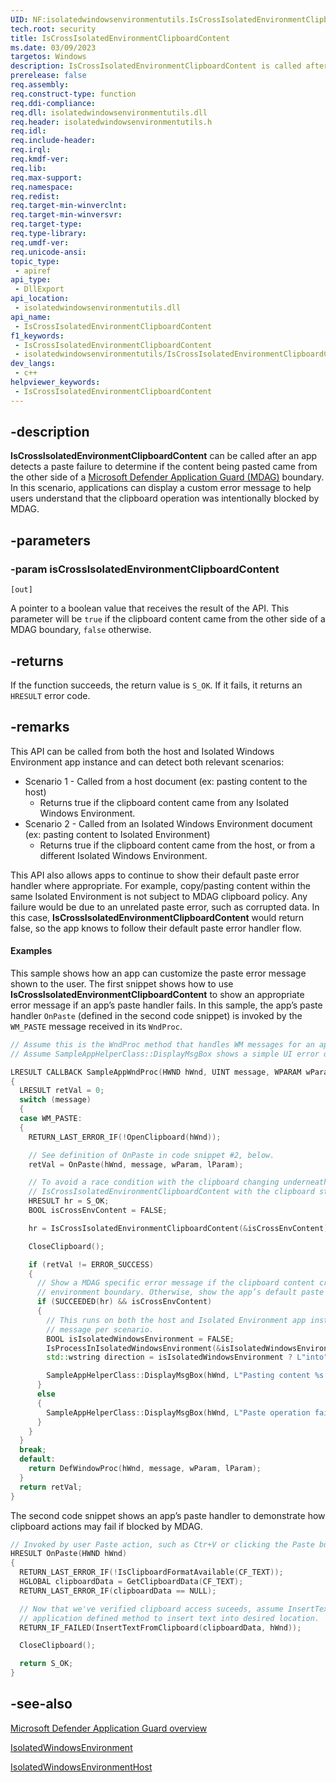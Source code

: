```yaml
---
UID: NF:isolatedwindowsenvironmentutils.IsCrossIsolatedEnvironmentClipboardContent
tech.root: security
title: IsCrossIsolatedEnvironmentClipboardContent
ms.date: 03/09/2023
targetos: Windows
description: IsCrossIsolatedEnvironmentClipboardContent is called after an app detects a paste failure to determine if the content being pasted came from the other side of a Microsoft Defender Application Guard (MDAG) boundary.
prerelease: false
req.assembly: 
req.construct-type: function
req.ddi-compliance: 
req.dll: isolatedwindowsenvironmentutils.dll
req.header: isolatedwindowsenvironmentutils.h
req.idl: 
req.include-header: 
req.irql: 
req.kmdf-ver: 
req.lib: 
req.max-support: 
req.namespace: 
req.redist: 
req.target-min-winverclnt: 
req.target-min-winversvr: 
req.target-type: 
req.type-library: 
req.umdf-ver: 
req.unicode-ansi: 
topic_type:
 - apiref
api_type:
 - DllExport
api_location:
 - isolatedwindowsenvironmentutils.dll
api_name:
 - IsCrossIsolatedEnvironmentClipboardContent
f1_keywords:
 - IsCrossIsolatedEnvironmentClipboardContent
 - isolatedwindowsenvironmentutils/IsCrossIsolatedEnvironmentClipboardContent
dev_langs:
 - c++
helpviewer_keywords:
 - IsCrossIsolatedEnvironmentClipboardContent
---
```


## -description

**IsCrossIsolatedEnvironmentClipboardContent** can be called after an app detects a paste failure to determine if the content being pasted came from the other side of a [Microsoft Defender Application Guard (MDAG)](/windows/security/threat-protection/microsoft-defender-application-guard/md-app-guard-overview) boundary. In this scenario, applications can display a custom error message to help users understand that the clipboard operation was intentionally blocked by MDAG.

## -parameters

### -param isCrossIsolatedEnvironmentClipboardContent

`[out]`

A pointer to a boolean value that receives the result of the API. This parameter will be `true` if the clipboard content came from the other side of a MDAG boundary, `false` otherwise.

## -returns

If the function succeeds, the return value is `S_OK`. If it fails, it returns an `HRESULT` error code.

## -remarks

This API can be called from both the host and Isolated Windows Environment app instance and can detect both relevant scenarios:

- Scenario 1 -  Called from a host document (ex: pasting content to the host)
  - Returns true if the clipboard content came from any Isolated Windows Environment.
- Scenario 2 -  Called from an Isolated Windows Environment document (ex: pasting content to Isolated Environment)
  - Returns true if the clipboard content came from the host, or from a different Isolated Windows Environment.

This API also allows apps to continue to show their default paste error handler where appropriate. For example, copy/pasting content within the same Isolated Environment is not subject to MDAG clipboard policy. Any failure would be due to an unrelated paste error, such as corrupted data. In this case, **IsCrossIsolatedEnvironmentClipboardContent** would return false, so the app knows to follow their default paste error handler flow.

#### Examples

This sample shows how an app can customize the paste error message shown to the user. The first snippet shows how to use **IsCrossIsolatedEnvironmentClipboardContent** to show an appropriate error message if an app’s paste handler fails. In this sample, the app’s paste handler `OnPaste` (defined in the second code snippet) is invoked by the `WM_PASTE` message received in its `WndProc`.

```cpp
// Assume this is the WndProc method that handles WM messages for an app.
// Assume SampleAppHelperClass::DisplayMsgBox shows a simple UI error dialog with given string.

LRESULT CALLBACK SampleAppWndProc(HWND hWnd, UINT message, WPARAM wParam, LPARAM lParam)
{
  LRESULT retVal = 0;
  switch (message)
  {
  case WM_PASTE:
  {
    RETURN_LAST_ERROR_IF(!OpenClipboard(hWnd));

    // See definition of OnPaste in code snippet #2, below.
    retVal = OnPaste(hWnd, message, wParam, lParam);

    // To avoid a race condition with the clipboard changing underneath us, call
    // IsCrossIsolatedEnvironmentClipboardContent with the clipboard still open.
    HRESULT hr = S_OK;
    BOOL isCrossEnvContent = FALSE;

    hr = IsCrossIsolatedEnvironmentClipboardContent(&isCrossEnvContent);

    CloseClipboard();

    if (retVal != ERROR_SUCCESS)
    {
      // Show a MDAG specific error message if the clipboard content crossed the host/isolated
      // environment boundary. Otherwise, show the app’s default paste error message.
      if (SUCCEEDED(hr) && isCrossEnvContent)
      {
        // This runs on both the host and Isolated Environment app instance, so customize error
        // message per scenario.
        BOOL isIsolatedWindowsEnvironment = FALSE;
        IsProcessInIsolatedWindowsEnvironment(&isIsolatedWindowsEnvironment);
        std::wstring direction = isIsolatedWindowsEnvironment ? L"into" : L"from";

        SampleAppHelperClass::DisplayMsgBox(hWnd, L"Pasting content %s a MDAG document failed, verify this operation is permitted by your administrator.\n", direction.c_str());
      }
      else
      {
        SampleAppHelperClass::DisplayMsgBox(hWnd, L"Paste operation failed.\nError code 0x%x", retVal);
      }
    }
  }
  break;
  default:
    return DefWindowProc(hWnd, message, wParam, lParam);
  }
  return retVal;
}
```

The second code snippet shows an app’s paste handler to demonstrate how clipboard actions may fail if blocked by MDAG.

```cpp
// Invoked by user Paste action, such as Ctr+V or clicking the Paste button.
HRESULT OnPaste(HWND hWnd)
{
  RETURN_LAST_ERROR_IF(!IsClipboardFormatAvailable(CF_TEXT));
  HGLOBAL clipboardData = GetClipboardData(CF_TEXT);
  RETURN_LAST_ERROR_IF(clipboardData == NULL);

  // Now that we've verified clipboard access suceeds, assume InsertTextFromClipboard is an
  // application defined method to insert text into desired location.
  RETURN_IF_FAILED(InsertTextFromClipboard(clipboardData, hWnd));

  CloseClipboard();

  return S_OK;
}
```

## -see-also

[Microsoft Defender Application Guard overview](/windows/security/threat-protection/microsoft-defender-application-guard/md-app-guard-overview)

[IsolatedWindowsEnvironment](/uwp/api/windows.security.isolation.isolatedwindowsenvironment)

[IsolatedWindowsEnvironmentHost](/uwp/api/windows.security.isolation.isolatedwindowsenvironmenthost)
